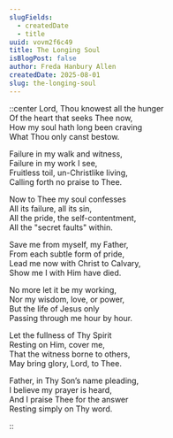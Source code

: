 ```yaml
---
slugFields:
  - createdDate
  - title
uuid: vovm2f6c49
title: The Longing Soul
isBlogPost: false
author: Freda Hanbury Allen
createdDate: 2025-08-01
slug: the-longing-soul
---
```

::center
Lord, Thou knowest all the hunger\
Of the heart that seeks Thee now,\
How my soul hath long been craving\
What Thou only canst bestow.

Failure in my walk and witness,\
Failure in my work I see,\
Fruitless toil, un-Christlike living,\
Calling forth no praise to Thee.

Now to Thee my soul confesses\
All its failure, all its sin,\
All the pride, the self-contentment,\
All the "secret faults" within.

Save me from myself, my Father,\
From each subtle form of pride,\
Lead me now with Christ to Calvary,\
Show me I with Him have died.

No more let it be my working,\
Nor my wisdom, love, or power,\
But the life of Jesus only\
Passing through me hour by hour.

Let the fullness of Thy Spirit\
Resting on Him, cover me,\
That the witness borne to others,\
May bring glory, Lord, to Thee.

Father, in Thy Son’s name pleading,\
I believe my prayer is heard,\
And I praise Thee for the answer\
Resting simply on Thy word.

::
